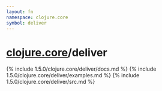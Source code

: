```yaml
---
layout: fn
namespace: clojure.core
symbol: deliver
---
```


# [clojure.core](../)/deliver

{% include 1.5.0/clojure.core/deliver/docs.md %}
{% include 1.5.0/clojure.core/deliver/examples.md %}
{% include 1.5.0/clojure.core/deliver/src.md %}

